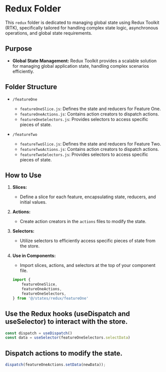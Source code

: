 # Redux Folder

This `redux` folder is dedicated to managing global state using Redux Toolkit (RTK), specifically tailored for handling complex state logic, asynchronous operations, and global state requirements.

## Purpose

-   **Global State Management:** Redux Toolkit provides a scalable solution for managing global application state, handling complex scenarios efficiently.

## Folder Structure

-   `/featureOne`

    -   `featureOneSlice.js`: Defines the state and reducers for Feature One.
    -   `featureOneActions.js`: Contains action creators to dispatch actions.
    -   `featureOneSelectors.js`: Provides selectors to access specific pieces of state.

-   `/featureTwo`
    -   `featureTwoSlice.js`: Defines the state and reducers for Feature Two.
    -   `featureTwoActions.js`: Contains action creators to dispatch actions.
    -   `featureTwoSelectors.js`: Provides selectors to access specific pieces of state.

## How to Use

1. **Slices:**

    - Define a slice for each feature, encapsulating state, reducers, and initial values.

2. **Actions:**

    - Create action creators in the `actions` files to modify the state.

3. **Selectors:**

    - Utilize selectors to efficiently access specific pieces of state from the store.

4. **Use in Components:**

    - Import slices, actions, and selectors at the top of your component file.
    ```jsx
    import {
    	featureOneSlice,
    	featureOneActions,
    	featureOneSelectors,
    } from '@/states/redux/featureOne'
    ```

## Use the Redux hooks (useDispatch and useSelector) to interact with the store.
```jsx
const dispatch = useDispatch()
const data = useSelector(featureOneSelectors.selectData)
```
## Dispatch actions to modify the state.
```jsx
dispatch(featureOneActions.setData(newData));
```